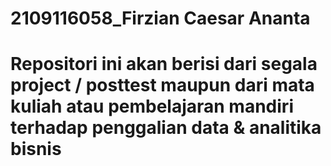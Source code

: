 # 2109116058_Firzian Caesar Ananta
# Repositori ini akan berisi dari segala project / posttest maupun dari mata kuliah atau pembelajaran mandiri terhadap penggalian data & analitika bisnis
